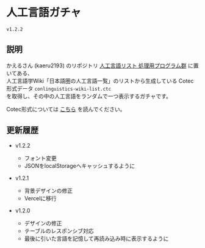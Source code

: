 # 人工言語ガチャ

`v1.2.2`

## 説明

かえるさん (kaeru2193) のリポジトリ [人工言語リスト 処理用プログラム群](https://github.com/kaeru2193/Conlang-List-Works) に置いてある、  
人工言語学Wiki「日本語圏の人工言語一覧」のリストから生成している Cotec 形式データ `conlinguistics-wiki-list.ctc`  
を取得し、その中の人工言語をランダムで一つ表示するガチャです。

Cotec形式については [こちら](https://migdal.jp/cl_kiita/cotec-conlang-table-expression-powered-by-csv-clakis-rfc-2h86) を読んでください。

## 更新履歴

- v1.2.2
  - フォント変更
  - JSONをlocalStorageへキャッシュするように

- v1.2.1
  - 背景デザインの修正
  - Vercelに移行

- v1.2.0
  - デザインの修正
  - テーブルのレスポンシブ対応
  - 最後に引いた言語を記憶して再読み込み時に表示するように

